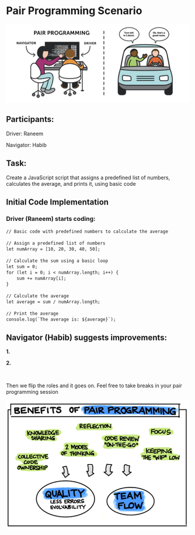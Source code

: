 # Pair Programming Scenario

![alt text](image.png)

## Participants:
Driver: Raneem

Navigator: Habib

## Task:
Create a JavaScript script that assigns a predefined list of numbers, calculates the average, and prints it, using basic code

## Initial Code Implementation

### Driver (Raneem) starts coding:

```
// Basic code with predefined numbers to calculate the average

// Assign a predefined list of numbers
let numArray = [10, 20, 30, 40, 50];

// Calculate the sum using a basic loop
let sum = 0;
for (let i = 0; i < numArray.length; i++) {
    sum += numArray[i];
}

// Calculate the average
let average = sum / numArray.length;

// Print the average
console.log(`The average is: ${average}`);
```

## Navigator (Habib) suggests improvements:

**1.** 

**2.** 

<br/>

Then we flip the roles and it goes on. Feel free to take breaks in your pair programming session

![alt text](image-1.png)
